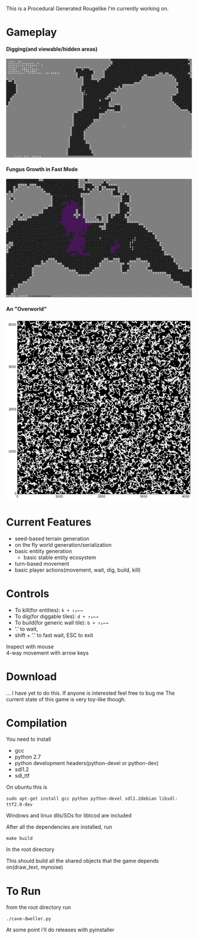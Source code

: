 This is a Procedural Generated Rougelike I'm currently working on.

# Gameplay

#### Digging(and viewable/hidden areas)

![Hidden Areas](media/hidden-areas.gif)

#### Fungus Growth in Fast Mode

![Fungus Growth](media/fungus-growth.gif)

#### An "Overworld"

!["Overworld"](media/4096.png)

# Current Features

- seed-based terrain generation
- on the fly world generation/serialization
- basic entiity generation
    - basic stable entity ecosystem
- turn-based movement
- basic player actions(movement, wait, dig, build, kill)

 # Controls

 * To kill(for entities): `k + ↑↓←→`
 * To dig(for diggable tiles): `d + ↑↓←→`
 * To build(for generic wall tile): `b + ↑↓←→`
 * '.' to wait, 
 * shift + '.' to fast wait, ESC to exit

Inspect with mouse  
4-way movement with arrow keys  

# Download

... I have yet to do this. 
If anyone is interested feel free to bug me 
The current state of this game is very toy-like though. 

# Compilation

You need to install 

* gcc
* python 2.7
* python development headers(python-devel or python-dev)
* sdl1.2
* sdl_ttf

On ubuntu this is

    sudo apt-get install gcc python python-devel sdl1.2debian libsdl-ttf2.0-dev

Windows and linux dlls/SOs for libtcod are included

After all the dependencies are installed, run

    make build

In the root directory

This should build all the shared objects that the game depends on(draw_text, mynoise)

# To Run

from the root directory run

    ./cave-dweller.py



At some point i'll do releases with pyinstaller


